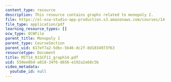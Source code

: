 ```yaml
---
content_type: resource
description: This resource contains graphs related to monopoly I.
file: https://ol-ocw-studio-app-production.s3.amazonaws.com/courses/14-01sc-principles-of-microeconomics-fall-2011/550ee0bda81834f6d656e192a2a68c5b_MIT14_01SCF11_graph14.pdf
file_type: application/pdf
learning_resource_types: []
ocw_type: OCWFile
parent_title: Monopoly I
parent_type: CourseSection
parent_uid: 617ef7a2-5dbc-5b46-dc2f-8d1834973f63
resourcetype: Document
title: MIT14_01SCF11_graph14.pdf
uid: 550ee0bd-a818-34f6-d656-e192a2a68c5b
video_metadata:
  youtube_id: null
---
```

